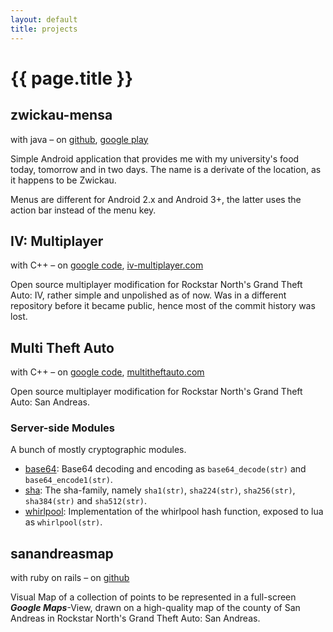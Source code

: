 ```yaml
---
layout: default
title: projects
---
```


{{ page.title }}
================

zwickau-mensa
-------------
with java &ndash; on
[github](https://github.com/mabako/zwickau-mensa),
[google play](https://play.google.com/store/apps/details?id=net.mabako.zwickau.mensa)

Simple Android application that provides me with my university's food today,
tomorrow and in two days. The name is a derivate of the location, as it happens
to be Zwickau.

Menus are different for Android 2.x and Android 3+, the latter uses the
action bar instead of the menu key.

IV: Multiplayer
--------------
with C++ &ndash; on
[google code](http://code.google.com/p/ivmultiplayer/),
[iv-multiplayer.com](http://iv-multiplayer.com/)

Open source multiplayer modification for Rockstar North's Grand Theft Auto:
IV, rather simple and unpolished as of now. Was in a different repository
before it became public, hence most of the commit history was lost.

Multi Theft Auto
----------------
with C++ &ndash; on
[google code](http://code.google.com/p/multitheftauto/),
[multitheftauto.com](http://multitheftauto.com/)

Open source multiplayer modification for Rockstar North's Grand Theft Auto:
San Andreas.

### Server-side Modules
A bunch of mostly cryptographic modules.

* [base64](https://github.com/mabako/mta-base64): Base64 decoding and encoding as `base64_decode(str)` and `base64_encode1(str)`.
* [sha](https://github.com/mabako/mta-sha): The sha-family, namely `sha1(str)`, `sha224(str)`, `sha256(str)`, `sha384(str)` and `sha512(str)`.
* [whirlpool](https://github.com/mabako/mta-whirlpool): Implementation of the whirlpool hash function, exposed to lua as `whirlpool(str)`.

sanandreasmap
-------------
with ruby on rails &ndash; on
[github](https://github.com/mabako/sanandreasmap)

Visual Map of a collection of points to be represented in a full-screen ***Google Maps***-View,
drawn on a high-quality map of the county of San Andreas in Rockstar North's Grand Theft Auto: San Andreas.